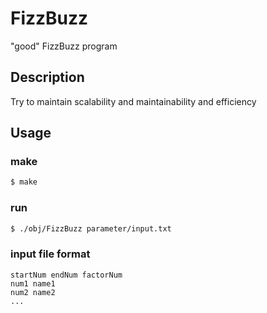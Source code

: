 FizzBuzz
====

"good" FizzBuzz program

## Description
Try to maintain scalability and maintainability and efficiency

## Usage

### make
```bash
$ make
```
### run
```bash
$ ./obj/FizzBuzz parameter/input.txt
```

### input file format
```
startNum endNum factorNum
num1 name1
num2 name2
...
```

